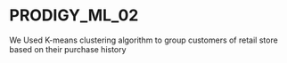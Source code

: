 # PRODIGY_ML_02
We Used K-means clustering algorithm to group customers of retail store based on their purchase history

